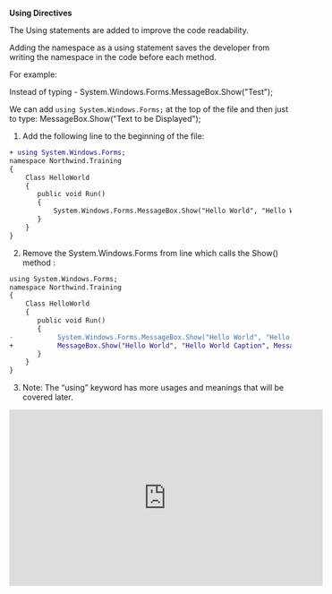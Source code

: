 ﻿
**Using Directives** 

The Using statements are added to improve the code readability.

Adding the namespace as a using statement saves the developer from writing the namespace in the code before each method.

For example:

Instead of typing - 
System.Windows.Forms.MessageBox.Show("Test");

We can add 
`using System.Windows.Forms;` at the top of the file
and then just to type: MessageBox.Show("Text to be Displayed");


1.	Add the following line to the beginning of the file:
```diff
+ using System.Windows.Forms;
namespace Northwind.Training
{
    Class HelloWorld
    {
       public void Run()
       {
           System.Windows.Forms.MessageBox.Show("Hello World", "Hello World Caption", System.Windows.Forms.MessageBoxButton.OK);
       }     
    }
}
```
2.	Remove the System.Windows.Forms from line which calls the Show() method :
```diff
using System.Windows.Forms;
namespace Northwind.Training
{
    Class HelloWorld
    {
       public void Run()
       {
-           System.Windows.Forms.MessageBox.Show("Hello World", "Hello World Caption", System.Windows.Forms.MessageBoxButton.OK);
+           MessageBox.Show("Hello World", "Hello World Caption", MessageBoxButton.OK);
       }     
    }
}
```
3.	Note: The “using” keyword has more usages and meanings that will be covered later.

<iframe width="560" height="315" src="https://www.youtube.com/embed/DuvZV5omiqY" frameborder="0" allowfullscreen></iframe>
